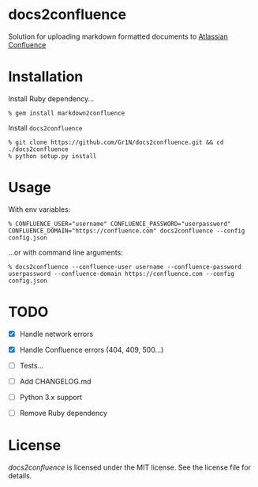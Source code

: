 # docs2confluence

Solution for uploading markdown formatted documents to [Atlassian Confluence](https://www.atlassian.com/software/confluence)


# Installation

Install Ruby dependency...

```shell
% gem install markdown2confluence
```

Install `docs2confluence`

```shell
% git clone https://github.com/Gr1N/docs2confluence.git && cd ./docs2confluence
% python setup.py install
```


# Usage

With env variables:

```shell
% CONFLUENCE_USER="username" CONFLUENCE_PASSWORD="userpassword" CONFLUENCE_DOMAIN="https://confluence.com" docs2confluence --config config.json
```

...or with command line arguments:

```shell
% docs2confluence --confluence-user username --confluence-password userpassword --confluence-domain https://confluence.com --config config.json
```


# TODO

- [x] Handle network errors
- [x] Handle Confluence errors (404, 409, 500...)
- [ ] Tests...
- [ ] Add CHANGELOG.md
- [ ] Python 3.x support
- [ ] Remove Ruby dependency


# License

*docs2confluence* is licensed under the MIT license. See the license file for details.
